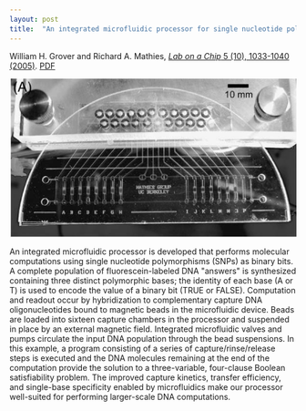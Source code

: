 ```yaml
---
layout: post
title:  "An integrated microfluidic processor for single nucleotide polymorphism-based DNA computing"
---
```


William H. Grover and Richard A. Mathies, [*Lab on a Chip* 5 (10), 1033-1040 (2005)](http://pubs.rsc.org/en/content/articlelanding/2005/lc/b505840f/unauth).  [PDF](/assets/microfluidic-processor.pdf)

<img src="/assets/microfluidic-processor.png">

An integrated microfluidic processor is developed that performs molecular computations using single nucleotide polymorphisms (SNPs) as binary bits. A complete population of fluorescein-labeled DNA "answers" is synthesized containing three distinct polymorphic bases; the identity of each base (A or T) is used to encode the value of a binary bit (TRUE or FALSE). Computation and readout occur by hybridization to complementary capture DNA oligonucleotides bound to magnetic beads in the microfluidic device. Beads are loaded into sixteen capture chambers in the processor and suspended in place by an external magnetic field. Integrated microfluidic valves and pumps circulate the input DNA population through the bead suspensions. In this example, a program consisting of a series of capture/rinse/release steps is executed and the DNA molecules remaining at the end of the computation provide the solution to a three-variable, four-clause Boolean satisfiability problem. The improved capture kinetics, transfer efficiency, and single-base specificity enabled by microfluidics make our processor well-suited for performing larger-scale DNA computations.

<div data-badge-popover="right" data-badge-type="2" data-doi="10.1039/B505840F" class="altmetric-embed"></div>
